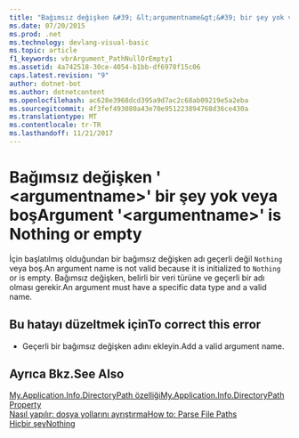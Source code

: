 ```yaml
---
title: "Bağımsız değişken &#39; &lt;argumentname&gt;&#39; bir şey yok veya boş"
ms.date: 07/20/2015
ms.prod: .net
ms.technology: devlang-visual-basic
ms.topic: article
f1_keywords: vbrArgument_PathNullOrEmpty1
ms.assetid: 4a742518-30ce-4054-b1bb-df6978f15c06
caps.latest.revision: "9"
author: dotnet-bot
ms.author: dotnetcontent
ms.openlocfilehash: ac628e3968dcd395a9d7ac2c68ab09219e5a2eba
ms.sourcegitcommit: 4f3fef493080a43e70e951223894768d36ce430a
ms.translationtype: MT
ms.contentlocale: tr-TR
ms.lasthandoff: 11/21/2017
---
```

# <a name="argument-39ltargumentnamegt39-is-nothing-or-empty"></a><span data-ttu-id="39081-102">Bağımsız değişken &#39; &lt;argumentname&gt;&#39; bir şey yok veya boş</span><span class="sxs-lookup"><span data-stu-id="39081-102">Argument &#39;&lt;argumentname&gt;&#39; is Nothing or empty</span></span>
<span data-ttu-id="39081-103">İçin başlatılmış olduğundan bir bağımsız değişken adı geçerli değil `Nothing` veya boş.</span><span class="sxs-lookup"><span data-stu-id="39081-103">An argument name is not valid because it is initialized to `Nothing` or is empty.</span></span> <span data-ttu-id="39081-104">Bağımsız değişken, belirli bir veri türüne ve geçerli bir adı olması gerekir.</span><span class="sxs-lookup"><span data-stu-id="39081-104">An argument must have a specific data type and a valid name.</span></span>  
  
## <a name="to-correct-this-error"></a><span data-ttu-id="39081-105">Bu hatayı düzeltmek için</span><span class="sxs-lookup"><span data-stu-id="39081-105">To correct this error</span></span>  
  
-   <span data-ttu-id="39081-106">Geçerli bir bağımsız değişken adını ekleyin.</span><span class="sxs-lookup"><span data-stu-id="39081-106">Add a valid argument name.</span></span>  
  
## <a name="see-also"></a><span data-ttu-id="39081-107">Ayrıca Bkz.</span><span class="sxs-lookup"><span data-stu-id="39081-107">See Also</span></span>  
 [<span data-ttu-id="39081-108">My.Application.Info.DirectoryPath özelliği</span><span class="sxs-lookup"><span data-stu-id="39081-108">My.Application.Info.DirectoryPath Property</span></span>](http://msdn.microsoft.com/en-us/660586b9-638e-42a7-ae21-5eee34a3fccf)  
 [<span data-ttu-id="39081-109">Nasıl yapılır: dosya yollarını ayrıştırma</span><span class="sxs-lookup"><span data-stu-id="39081-109">How to: Parse File Paths</span></span>](../../visual-basic/developing-apps/programming/drives-directories-files/how-to-parse-file-paths.md)  
 [<span data-ttu-id="39081-110">Hiçbir şey</span><span class="sxs-lookup"><span data-stu-id="39081-110">Nothing</span></span>](../../visual-basic/language-reference/nothing.md)
